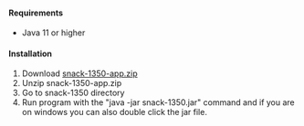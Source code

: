 #### Requirements
  * Java 11 or higher

#### Installation
1. Download [snack-1350-app.zip](https://xjrga.github.io/releases/snack-1340-app.zip)
2. Unzip snack-1350-app.zip
3. Go to snack-1350 directory
4. Run program with the "java -jar snack-1350.jar" command and if you are on windows you can also double click the jar file.